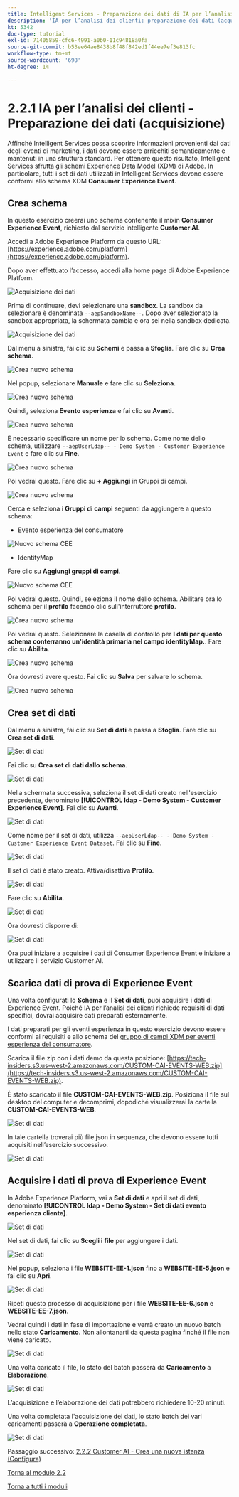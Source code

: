 ```yaml
---
title: Intelligent Services - Preparazione dei dati di IA per l’analisi dei clienti (acquisizione)
description: 'IA per l’analisi dei clienti: preparazione dei dati (acquisizione)'
kt: 5342
doc-type: tutorial
exl-id: 71405859-cfc6-4991-a0b0-11c94818a0fa
source-git-commit: b53ee64ae8438b8f48f842ed1f44ee7ef3e813fc
workflow-type: tm+mt
source-wordcount: '698'
ht-degree: 1%

---
```


# 2.2.1 IA per l’analisi dei clienti - Preparazione dei dati (acquisizione)

Affinché Intelligent Services possa scoprire informazioni provenienti dai dati degli eventi di marketing, i dati devono essere arricchiti semanticamente e mantenuti in una struttura standard. Per ottenere questo risultato, Intelligent Services sfrutta gli schemi Experience Data Model (XDM) di Adobe.
In particolare, tutti i set di dati utilizzati in Intelligent Services devono essere conformi allo schema XDM **Consumer Experience Event**.

## Crea schema

In questo esercizio creerai uno schema contenente il mixin **Consumer Experience Event**, richiesto dal servizio intelligente **Customer AI**.

Accedi a Adobe Experience Platform da questo URL: [https://experience.adobe.com/platform](https://experience.adobe.com/platform).

Dopo aver effettuato l’accesso, accedi alla home page di Adobe Experience Platform.

![Acquisizione dei dati](../../datacollection/module1.2/images/home.png)

Prima di continuare, devi selezionare una **sandbox**. La sandbox da selezionare è denominata ``--aepSandboxName--``. Dopo aver selezionato la sandbox appropriata, la schermata cambia e ora sei nella sandbox dedicata.

![Acquisizione dei dati](../../datacollection/module1.2/images/sb1.png)

Dal menu a sinistra, fai clic su **Schemi** e passa a **Sfoglia**. Fare clic su **Crea schema**.

![Crea nuovo schema](./images/createschemabutton.png)

Nel popup, selezionare **Manuale** e fare clic su **Seleziona**.

![Crea nuovo schema](./images/schmanual.png)

Quindi, seleziona **Evento esperienza** e fai clic su **Avanti**.

![Crea nuovo schema](./images/xdmee.png)

È necessario specificare un nome per lo schema. Come nome dello schema, utilizzare `--aepUserLdap-- - Demo System - Customer Experience Event` e fare clic su **Fine**.

![Crea nuovo schema](./images/schname.png)

Poi vedrai questo. Fare clic su **+ Aggiungi** in Gruppi di campi.

![Crea nuovo schema](./images/xdmee1.png)

Cerca e seleziona i **Gruppi di campi** seguenti da aggiungere a questo schema:

- Evento esperienza del consumatore

![Nuovo schema CEE](./images/cee1.png)

- IdentityMap

Fare clic su **Aggiungi gruppi di campi**.

![Nuovo schema CEE](./images/cee2.png)

Poi vedrai questo. Quindi, seleziona il nome dello schema. Abilitare ora lo schema per il **profilo** facendo clic sull&#39;interruttore **profilo**.

![Crea nuovo schema](./images/xdmee3.png)

Poi vedrai questo. Selezionare la casella di controllo per **I dati per questo schema conterranno un&#39;identità primaria nel campo identityMap.**. Fare clic su **Abilita**.

![Crea nuovo schema](./images/xdmee4.png)

Ora dovresti avere questo. Fai clic su **Salva** per salvare lo schema.

![Crea nuovo schema](./images/xdmee5.png)

## Crea set di dati

Dal menu a sinistra, fai clic su **Set di dati** e passa a **Sfoglia**. Fare clic su **Crea set di dati**.

![Set di dati](./images/createds.png)

Fai clic su **Crea set di dati dallo schema**.

![Set di dati](./images/createdatasetfromschema.png)

Nella schermata successiva, seleziona il set di dati creato nell&#39;esercizio precedente, denominato **[!UICONTROL ldap - Demo System - Customer Experience Event]**. Fai clic su **Avanti**.

![Set di dati](./images/createds1.png)

Come nome per il set di dati, utilizza `--aepUserLdap-- - Demo System - Customer Experience Event Dataset`. Fai clic su **Fine**.

![Set di dati](./images/createds2.png)

Il set di dati è stato creato. Attiva/disattiva **Profilo**.

![Set di dati](./images/createds3.png)

Fare clic su **Abilita**.

![Set di dati](./images/createds4.png)

Ora dovresti disporre di:

![Set di dati](./images/createds5.png)

Ora puoi iniziare a acquisire i dati di Consumer Experience Event e iniziare a utilizzare il servizio Customer AI.

## Scarica dati di prova di Experience Event

Una volta configurati lo **Schema** e il **Set di dati**, puoi acquisire i dati di Experience Event. Poiché IA per l’analisi dei clienti richiede requisiti di dati specifici, dovrai acquisire dati preparati esternamente.

I dati preparati per gli eventi esperienza in questo esercizio devono essere conformi ai requisiti e allo schema del [gruppo di campi XDM per eventi esperienza del consumatore](https://github.com/adobe/xdm/blob/797cf4930d5a80799a095256302675b1362c9a15/docs/reference/context/experienceevent-consumer.schema.md).

Scarica il file zip con i dati demo da questa posizione: [https://tech-insiders.s3.us-west-2.amazonaws.com/CUSTOM-CAI-EVENTS-WEB.zip](https://tech-insiders.s3.us-west-2.amazonaws.com/CUSTOM-CAI-EVENTS-WEB.zip).

È stato scaricato il file **CUSTOM-CAI-EVENTS-WEB.zip**. Posiziona il file sul desktop del computer e decomprimi, dopodiché visualizzerai la cartella **CUSTOM-CAI-EVENTS-WEB**.

![Set di dati](./images/ingest.png)

In tale cartella troverai più file json in sequenza, che devono essere tutti acquisiti nell’esercizio successivo.

![Set di dati](./images/ingest1a.png)

## Acquisire i dati di prova di Experience Event

In Adobe Experience Platform, vai a **Set di dati** e apri il set di dati, denominato **[!UICONTROL ldap - Demo System - Set di dati evento esperienza cliente]**.

![Set di dati](./images/ingest1.png)

Nel set di dati, fai clic su **Scegli i file** per aggiungere i dati.

![Set di dati](./images/ingest2.png)

Nel popup, seleziona i file **WEBSITE-EE-1.json** fino a **WEBSITE-EE-5.json** e fai clic su **Apri**.

![Set di dati](./images/ingest3.png)

Ripeti questo processo di acquisizione per i file **WEBSITE-EE-6.json** e **WEBSITE-EE-7.json**.

Vedrai quindi i dati in fase di importazione e verrà creato un nuovo batch nello stato **Caricamento**. Non allontanarti da questa pagina finché il file non viene caricato.

![Set di dati](./images/ingest4.png)

Una volta caricato il file, lo stato del batch passerà da **Caricamento** a **Elaborazione**.

![Set di dati](./images/ingest5.png)

L’acquisizione e l’elaborazione dei dati potrebbero richiedere 10-20 minuti.

Una volta completata l&#39;acquisizione dei dati, lo stato batch dei vari caricamenti passerà a **Operazione completata**.

![Set di dati](./images/ingest7.png)

Passaggio successivo: [2.2.2 Customer AI - Crea una nuova istanza (Configura)](./ex2.md)

[Torna al modulo 2.2](./intelligent-services.md)

[Torna a tutti i moduli](./../../../overview.md)
